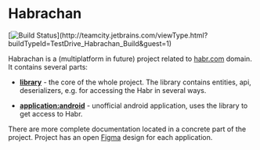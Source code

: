 # Habrachan

[![Build Status](http://teamcity.jetbrains.com/app/rest/builds/buildType:(id:TestDrive_Habrachan_Build)/statusIcon.svg)](http://teamcity.jetbrains.com/viewType.html?buildTypeId=TestDrive_Habrachan_Build&guest=1)

Habrachan is a (multiplatform in future) project related to [habr.com](https://habr.com) domain. It contains several parts: 

- **[library](library)** - the core of the whole project. The library contains entities, api, deserializers, e.g. for accessing the Habr in several ways.

  
- **[application:android](application/android)** - unofficial android application, uses the library to get access to Habr.


There are more complete documentation located in a concrete part of the project. 
Project has an open [Figma](https://www.figma.com/file/4UiTdPOp4XknPQ1dxPJXnR/Habrachan?node-id=9434%3A548) design for each application.
